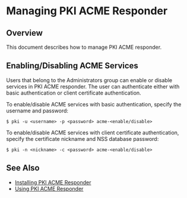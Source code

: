Managing PKI ACME Responder
===========================

## Overview

This document describes how to manage PKI ACME responder.

## Enabling/Disabling ACME Services

Users that belong to the Administrators group can enable or disable services in PKI ACME responder.
The user can authenticate either with basic authentication or client certificate authentication.

To enable/disable ACME services with basic authentication, specify the username and password:

```
$ pki -u <username> -p <password> acme-<enable/disable>
```

To enable/disable ACME services with client certificate authentication,
specify the certificate nickname and NSS database password:

```
$ pki -n <nickname> -c <password> acme-<enable/disable>
```


## See Also

* [Installing PKI ACME Responder](../../installation/acme/Installing_PKI_ACME_Responder.md)
* [Using PKI ACME Responder](../../user/acme/Using_PKI_ACME_Responder.md)
